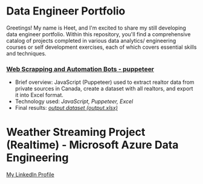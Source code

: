 # Data Engineer Portfolio

Greetings! My name is Heet, and I'm excited to share my still developing data engineer portfolio. Within this repository, you'll find a comprehensive catalog of projects completed in various data analytics/ engineering courses or self development exercises, each of which covers essential skills and techniques.

### [Web Scrapping and Automation Bots - puppeteer](https://github.com/Kushh37/Web-Scrapping-and-Automation-Bots)

- Brief overview:   JavaScript (Puppeteer) used to extract realtor data from private sources in Canada, create a dataset with all realtors, and export it into Excel format.  
- Technology used: *JavaScript, Puppeteer, Excel*  
- Final results: [*output dataset (output.xlsx)*](https://github.com/Kushh37/Web-Scrapping-and-Automation-Bots/blob/main/output.xlsx) 

# Weather Streaming Project (Realtime) - Microsoft Azure Data Engineering
[My LinkedIn Profile](https://www.linkedin.com/in/heeeet-patel/)
